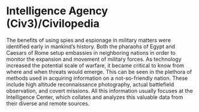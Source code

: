 # Intelligence Agency (Civ3)/Civilopedia

The benefits of using spies and espionage in military matters were identified early in mankind’s history. Both the pharaohs of Egypt and Caesars of Rome setup embassies in neighboring nations in order to monitor the expansion and movement of military forces. As technology increased the potential scale of warfare, it became critical to know from where and when threats would emerge. This can be seen in the plethora of methods used in acquiring information on a not-so-friendly nation. These include high altitude reconnaissance photography, actual battlefield observation, and covert missions. All this information usually focuses at the Intelligence Center, which collates and analyzes this valuable data from their diverse and remote sources.